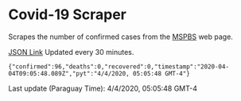 # Covid-19 Scraper

Scrapes the number of confirmed cases from the [MSPBS](https://www.mspbs.gov.py/covid-19.php) web page.

[JSON Link](https://jmayalag.github.io/covid19-scrape/cases.json)
Updated every 30 minutes.
```
{"confirmed":96,"deaths":0,"recovered":0,"timestamp":"2020-04-04T09:05:48.089Z","pyt":"4/4/2020, 05:05:48 GMT-4"}
```
Last update (Paraguay Time): 4/4/2020, 05:05:48 GMT-4